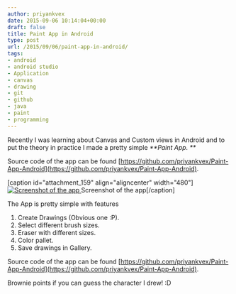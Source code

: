 ```yaml
---
author: priyankvex
date: 2015-09-06 10:14:04+00:00
draft: false
title: Paint App in Android
type: post
url: /2015/09/06/paint-app-in-android/
tags:
- android
- android studio
- Application
- canvas
- drawing
- git
- github
- java
- paint
- programming
---
```


Recently I was learning about Canvas and Custom views in Android and to put the theory in practice I made a pretty simple _**Paint App. **_

Source code of the app can be found [https://github.com/priyankvex/Paint-App-Android](https://github.com/priyankvex/Paint-App-Android).

[caption id="attachment_159" align="aligncenter" width="480"][![Screenshot of the app](https://priyankvex.files.wordpress.com/2015/09/screenshot_2015-09-06-07-00-34.png)
](https://priyankvex.files.wordpress.com/2015/09/screenshot_2015-09-06-07-00-34.png) Screenshot of the app[/caption]



The App is pretty simple with features
1.  Create Drawings (Obvious one :P).
2.  Select different brush sizes.
3.  Eraser with different sizes.
4.  Color pallet.
5.  Save drawings in Gallery.

Source code of the app can be found [https://github.com/priyankvex/Paint-App-Android](https://github.com/priyankvex/Paint-App-Android).

Brownie points if you can guess the character I drew! :D
